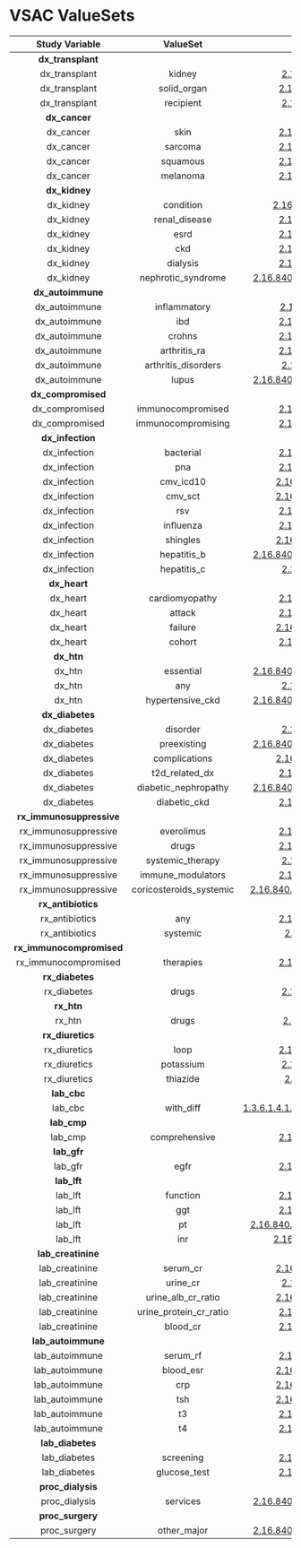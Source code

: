 # VSAC ValueSets

|Study Variable|ValueSet|VSAC|
|:------:|:-----:|:---:|
|**dx_transplant**||
|dx_transplant|kidney|[2.16.840.1.113762.1.4.1078.16](https://vsac.nlm.nih.gov/valueset/2.16.840.1.113762.1.4.1078.16/expansion/Latest)|
|dx_transplant|solid_organ|[2.16.840.1.113762.1.4.1032.205](https://vsac.nlm.nih.gov/valueset/2.16.840.1.113762.1.4.1032.205/expansion/Latest)|
|dx_transplant|recipient|[2.16.840.1.113762.1.4.1111.27](https://vsac.nlm.nih.gov/valueset/2.16.840.1.113762.1.4.1111.27/expansion/Latest)|
|**dx_cancer**||
|dx_cancer|skin|[2.16.840.1.113883.3.526.3.1010](https://vsac.nlm.nih.gov/valueset/2.16.840.1.113883.3.526.3.1010/expansion/Latest)|
|dx_cancer|sarcoma|[2.16.840.1.113883.3.526.3.1010](https://vsac.nlm.nih.gov/valueset/2.16.840.1.113883.3.526.3.1010/expansion/Latest)|
|dx_cancer|squamous|[2.16.840.1.113883.3.526.3.1010](https://vsac.nlm.nih.gov/valueset/2.16.840.1.113883.3.526.3.1010/expansion/Latest)|
|dx_cancer|melanoma|[2.16.840.1.113883.3.526.3.1010](https://vsac.nlm.nih.gov/valueset/2.16.840.1.113883.3.526.3.1010/expansion/Latest)|
|**dx_kidney**||
|dx_kidney|condition|[2.16.840.1.113883.17.4077.3.2028](https://vsac.nlm.nih.gov/valueset/2.16.840.1.113883.17.4077.3.2028/expansion/Latest)|
|dx_kidney|renal_disease|[2.16.840.1.113762.1.4.1029.335](https://vsac.nlm.nih.gov/valueset/2.16.840.1.113762.1.4.1029.335/expansion/Latest)|
|dx_kidney|esrd|[2.16.840.1.113762.1.4.1235.172](https://vsac.nlm.nih.gov/valueset/2.16.840.1.113762.1.4.1235.172/expansion/Latest)|
|dx_kidney|ckd|[2.16.840.1.113762.1.4.1078.114](https://vsac.nlm.nih.gov/valueset/2.16.840.1.113762.1.4.1078.114/expansion/Latest)|
|dx_kidney|dialysis|[2.16.840.1.113762.1.4.1078.342](https://vsac.nlm.nih.gov/valueset/2.16.840.1.113762.1.4.1078.342/expansion/Latest)|
|dx_kidney|nephrotic_syndrome|[2.16.840.1.113883.3.464.1003.109.12.1018](https://vsac.nlm.nih.gov/valueset/2.16.840.1.113883.3.464.1003.109.12.1018/expansion/Latest)|
|**dx_autoimmune**||
|dx_autoimmune|inflammatory|[2.16.840.1.113883.3.3157.1834](https://vsac.nlm.nih.gov/valueset/2.16.840.1.113883.3.3157.1834/expansion/Latest)|
|dx_autoimmune|ibd|[2.16.840.1.113762.1.4.1078.879](https://vsac.nlm.nih.gov/valueset/2.16.840.1.113762.1.4.1078.879/expansion/Latest)|
|dx_autoimmune|crohns|[2.16.840.1.113762.1.4.1034.576](https://vsac.nlm.nih.gov/valueset/2.16.840.1.113762.1.4.1034.576/expansion/Latest)|
|dx_autoimmune|arthritis_ra|[2.16.840.1.113762.1.4.1222.651](https://vsac.nlm.nih.gov/valueset/2.16.840.1.113762.1.4.1222.651/expansion/Latest)|
|dx_autoimmune|arthritis_disorders|[2.16.840.1.113762.1.4.1222.81](https://vsac.nlm.nih.gov/valueset/2.16.840.1.113762.1.4.1222.81/expansion/Latest)|
|dx_autoimmune|lupus|[2.16.840.1.113883.3.464.1003.117.12.1010](https://vsac.nlm.nih.gov/valueset/2.16.840.1.113883.3.464.1003.117.12.1010/expansion/Latest)|
|**dx_compromised**||
|dx_compromised|immunocompromised|[2.16.840.1.113883.3.666.5.1940](https://vsac.nlm.nih.gov/valueset/2.16.840.1.113883.3.666.5.1940/expansion/Latest)|
|dx_compromised|immunocompromising|[2.16.840.1.113762.1.4.1235.212](https://vsac.nlm.nih.gov/valueset/2.16.840.1.113762.1.4.1235.212/expansion/Latest)|
|**dx_infection**||
|dx_infection|bacterial|[2.16.840.1.113762.1.4.1200.288](https://vsac.nlm.nih.gov/valueset/2.16.840.1.113762.1.4.1200.288/expansion/Latest)|
|dx_infection|pna|[2.16.840.1.113762.1.4.1078.738](https://vsac.nlm.nih.gov/valueset/2.16.840.1.113762.1.4.1078.738/expansion/Latest)|
|dx_infection|cmv_icd10|[2.16.840.1.113762.1.4.1146.2234](https://vsac.nlm.nih.gov/valueset/2.16.840.1.113762.1.4.1146.2234/expansion/Latest)|
|dx_infection|cmv_sct|[2.16.840.1.113762.1.4.1146.2233](https://vsac.nlm.nih.gov/valueset/2.16.840.1.113762.1.4.1146.2233/expansion/Latest)|
|dx_infection|rsv|[2.16.840.1.113762.1.4.1078.754](https://vsac.nlm.nih.gov/valueset/2.16.840.1.113762.1.4.1078.754/expansion/Latest)|
|dx_infection|influenza|[2.16.840.1.113762.1.4.1078.747](https://vsac.nlm.nih.gov/valueset/2.16.840.1.113762.1.4.1078.747/expansion/Latest)|
|dx_infection|shingles|[2.16.840.1.113762.1.4.1222.1478](https://vsac.nlm.nih.gov/valueset/2.16.840.1.113762.1.4.1222.1478/expansion/Latest)|
|dx_infection|hepatitis_b|[2.16.840.1.113883.3.464.1003.110.12.1025](https://vsac.nlm.nih.gov/valueset/2.16.840.1.113883.3.464.1003.110.12.1025/expansion/Latest)|
|dx_infection|hepatitis_c|[2.16.840.1.113762.1.4.1222.30](https://vsac.nlm.nih.gov/valueset/2.16.840.1.113762.1.4.1222.30/expansion/Latest)|
|**dx_heart**||
|dx_heart|cardiomyopathy|[2.16.840.1.113762.1.4.1222.579](https://vsac.nlm.nih.gov/valueset/2.16.840.1.113762.1.4.1222.579/expansion/Latest)|
|dx_heart|attack|[2.16.840.1.113883.3.666.5.3011](https://vsac.nlm.nih.gov/valueset/2.16.840.1.113883.3.666.5.3011/expansion/Latest)|
|dx_heart|failure|[2.16.840.1.113762.1.4.1222.1543](https://vsac.nlm.nih.gov/valueset/2.16.840.1.113762.1.4.1222.1543/expansion/Latest)|
|dx_heart|cohort|[2.16.840.1.113762.1.4.1182.308](https://vsac.nlm.nih.gov/valueset/2.16.840.1.113762.1.4.1182.308/expansion/Latest)|
|**dx_htn**||
|dx_htn|essential|[2.16.840.1.113883.3.464.1003.104.12.1011](https://vsac.nlm.nih.gov/valueset/2.16.840.1.113883.3.464.1003.104.12.1011/expansion/Latest)|
|dx_htn|any|[2.16.840.1.113762.1.4.1251.12](https://vsac.nlm.nih.gov/valueset/2.16.840.1.113762.1.4.1251.12/expansion/Latest)|
|dx_htn|hypertensive_ckd|[2.16.840.1.113883.3.464.1003.109.12.1017](https://vsac.nlm.nih.gov/valueset/2.16.840.1.113883.3.464.1003.109.12.1017/expansion/Latest)|
|**dx_diabetes**||
|dx_diabetes|disorder|[2.16.840.1.113762.1.4.1219.35](https://vsac.nlm.nih.gov/valueset/2.16.840.1.113762.1.4.1219.35/expansion/Latest)|
|dx_diabetes|preexisting|[2.16.840.1.113883.3.464.1003.198.12.1075](https://vsac.nlm.nih.gov/valueset/2.16.840.1.113883.3.464.1003.198.12.1075/expansion/Latest)|
|dx_diabetes|complications|[2.16.840.1.113762.1.4.1222.1537](https://vsac.nlm.nih.gov/valueset/2.16.840.1.113762.1.4.1222.1537/expansion/Latest)|
|dx_diabetes|t2d_related_dx|[2.16.840.1.113762.1.4.1078.440](https://vsac.nlm.nih.gov/valueset/2.16.840.1.113762.1.4.1078.440/expansion/Latest)|
|dx_diabetes|diabetic_nephropathy|[2.16.840.1.113883.3.464.1003.109.12.1004](https://vsac.nlm.nih.gov/valueset/2.16.840.1.113883.3.464.1003.109.12.1004/expansion/Latest)|
|dx_diabetes|diabetic_ckd|[2.16.840.1.113762.1.4.1078.124](https://vsac.nlm.nih.gov/valueset/2.16.840.1.113762.1.4.1078.124/expansion/Latest)|
|**rx_immunosuppressive**||
|rx_immunosuppressive|everolimus|[2.16.840.1.113762.1.4.1260.499](https://vsac.nlm.nih.gov/valueset/2.16.840.1.113762.1.4.1260.499/expansion/Latest)|
|rx_immunosuppressive|drugs|[2.16.840.1.113762.1.4.1219.192](https://vsac.nlm.nih.gov/valueset/2.16.840.1.113762.1.4.1219.192/expansion/Latest)|
|rx_immunosuppressive|systemic_therapy|[2.16.840.1.113883.3.666.5.803](https://vsac.nlm.nih.gov/valueset/2.16.840.1.113883.3.666.5.803/expansion/Latest)|
|rx_immunosuppressive|immune_modulators|[2.16.840.1.113762.1.4.1248.124](https://vsac.nlm.nih.gov/valueset/2.16.840.1.113762.1.4.1248.124/expansion/Latest)|
|rx_immunosuppressive|coricosteroids_systemic|[2.16.840.1.113883.3.3616.200.110.102.2061](https://vsac.nlm.nih.gov/valueset/2.16.840.1.113883.3.3616.200.110.102.2061/expansion/Latest)|
|**rx_antibiotics**||
|rx_antibiotics|any|[2.16.840.1.113762.1.4.1078.849](https://vsac.nlm.nih.gov/valueset/2.16.840.1.113762.1.4.1078.849/expansion/Latest)|
|rx_antibiotics|systemic|[2.16.840.1.113762.1.4.1133.6](https://vsac.nlm.nih.gov/valueset/2.16.840.1.113762.1.4.1133.6/expansion/Latest)|
|**rx_immunocompromised**||
|rx_immunocompromised|therapies|[2.16.840.1.113762.1.4.1235.212](https://vsac.nlm.nih.gov/valueset/2.16.840.1.113762.1.4.1235.212/expansion/Latest)|
|**rx_diabetes**||
|rx_diabetes|drugs|[2.16.840.1.113762.1.4.1190.58](https://vsac.nlm.nih.gov/valueset/2.16.840.1.113762.1.4.1190.58/expansion/Latest)|
|**rx_htn**||
|rx_htn|drugs|[2.16.840.1.113883.3.600.1476](https://vsac.nlm.nih.gov/valueset/2.16.840.1.113883.3.600.1476/expansion/Latest)|
|**rx_diuretics**||
|rx_diuretics|loop|[2.16.840.1.113762.1.4.1078.898](https://vsac.nlm.nih.gov/valueset/2.16.840.1.113762.1.4.1078.898/expansion/Latest)|
|rx_diuretics|potassium|[2.16.840.1.113762.1.4.1213.41](https://vsac.nlm.nih.gov/valueset/2.16.840.1.113762.1.4.1213.41/expansion/Latest)|
|rx_diuretics|thiazide|[2.16.840.1.113762.1.4.1078.8](https://vsac.nlm.nih.gov/valueset/2.16.840.1.113762.1.4.1078.8/expansion/Latest)|
|**lab_cbc**||
|lab_cbc|with_diff|[1.3.6.1.4.1.6997.4.1.2.271.13.38167.1.1.999.594](https://vsac.nlm.nih.gov/valueset/1.3.6.1.4.1.6997.4.1.2.271.13.38167.1.1.999.594/expansion/Latest)|
|**lab_cmp**||
|lab_cmp|comprehensive|[2.16.840.1.113762.1.4.1078.867](https://vsac.nlm.nih.gov/valueset/2.16.840.1.113762.1.4.1078.867/expansion/Latest)|
|**lab_gfr**||
|lab_gfr|egfr|[2.16.840.1.113762.1.4.1078.397](https://vsac.nlm.nih.gov/valueset/2.16.840.1.113762.1.4.1078.397/expansion/Latest)|
|**lab_lft**||
|lab_lft|function|[2.16.840.1.113762.1.4.1078.867](https://vsac.nlm.nih.gov/valueset/2.16.840.1.113762.1.4.1078.867/expansion/Latest)|
|lab_lft|ggt|[2.16.840.1.113762.1.4.1222.806](https://vsac.nlm.nih.gov/valueset/2.16.840.1.113762.1.4.1222.806/expansion/Latest)|
|lab_lft|pt|[2.16.840.1.113883.3.3616.200.110.102.5037](https://vsac.nlm.nih.gov/valueset/2.16.840.1.113883.3.3616.200.110.102.5037/expansion/Latest)|
|lab_lft|inr|[2.16.840.1.113883.3.117.1.7.1.213](https://vsac.nlm.nih.gov/valueset/2.16.840.1.113883.3.117.1.7.1.213/expansion/Latest)|
|**lab_creatinine**||
|lab_creatinine|serum_cr|[2.16.840.1.113762.1.4.1146.2206](https://vsac.nlm.nih.gov/valueset/2.16.840.1.113762.1.4.1146.2206/expansion/Latest)|
|lab_creatinine|urine_cr|[2.16.840.1.113762.1.4.1178.87](https://vsac.nlm.nih.gov/valueset/2.16.840.1.113762.1.4.1178.87/expansion/Latest)|
|lab_creatinine|urine_alb_cr_ratio|[2.16.840.1.113883.3.6929.3.1007](https://vsac.nlm.nih.gov/valueset/2.16.840.1.113883.3.6929.3.1007/expansion/Latest)|
|lab_creatinine|urine_protein_cr_ratio|[2.16.840.1.113762.1.4.1222.790](https://vsac.nlm.nih.gov/valueset/2.16.840.1.113762.1.4.1222.790/expansion/Latest)|
|lab_creatinine|blood_cr|[2.16.840.1.113762.1.4.1222.111](https://vsac.nlm.nih.gov/valueset/2.16.840.1.113762.1.4.1222.111/expansion/Latest)|
|**lab_autoimmune**||
|lab_autoimmune|serum_rf|[2.16.840.1.113762.1.4.1222.812](https://vsac.nlm.nih.gov/valueset/2.16.840.1.113762.1.4.1222.812/expansion/Latest)|
|lab_autoimmune|blood_esr|[2.16.840.1.113762.1.4.1222.1609](https://vsac.nlm.nih.gov/valueset/2.16.840.1.113762.1.4.1222.1609/expansion/Latest)|
|lab_autoimmune|crp|[2.16.840.1.113762.1.4.1146.1933](https://vsac.nlm.nih.gov/valueset/2.16.840.1.113762.1.4.1146.1933/expansion/Latest)|
|lab_autoimmune|tsh|[2.16.840.1.113762.1.4.1146.2156](https://vsac.nlm.nih.gov/valueset/2.16.840.1.113762.1.4.1146.2156/expansion/Latest)|
|lab_autoimmune|t3|[2.16.840.1.113762.1.4.1078.864](https://vsac.nlm.nih.gov/valueset/2.16.840.1.113762.1.4.1078.864/expansion/Latest)|
|lab_autoimmune|t4|[2.16.840.1.113762.1.4.1078.865](https://vsac.nlm.nih.gov/valueset/2.16.840.1.113762.1.4.1078.865/expansion/Latest)|
|**lab_diabetes**||
|lab_diabetes|screening|[2.16.840.1.113762.1.4.1221.122](https://vsac.nlm.nih.gov/valueset/2.16.840.1.113762.1.4.1221.122/expansion/Latest)|
|lab_diabetes|glucose_test|[2.16.840.1.113762.1.4.1045.134](https://vsac.nlm.nih.gov/valueset/2.16.840.1.113762.1.4.1045.134/expansion/Latest)|
|**proc_dialysis**||
|proc_dialysis|services|[2.16.840.1.113883.3.464.1003.109.12.1013](https://vsac.nlm.nih.gov/valueset/2.16.840.1.113883.3.464.1003.109.12.1013/expansion/Latest)|
|**proc_surgery**||
|proc_surgery|other_major|[2.16.840.1.113883.3.464.1003.198.12.1075](https://vsac.nlm.nih.gov/valueset/2.16.840.1.113883.3.464.1003.198.12.1075/expansion/Latest)|
